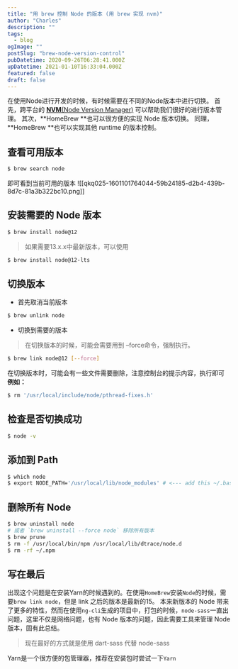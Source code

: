```yaml
---
title: "用 brew 控制 Node 的版本 (用 brew 实现 nvm)"
author: "Charles"
description: ""
tags:
  - blog
ogImage: ""
postSlug: "brew-node-version-control"
pubDatetime: 2020-09-26T06:28:41.000Z
upDatetime: 2021-01-10T16:33:04.000Z
featured: false
draft: false
---
```


在使用Node进行开发的时候，有时候需要在不同的Node版本中进行切换。
首先，跨平台的 [**NVM**(Node Version Manager)](https://github.com/creationix/nvm) 可以帮助我们很好的进行版本管理。
其次，**HomeBrew **也可以很方便的实现 Node 版本切换。
同理，**HomeBrew **也可以实现其他 runtime 的版本控制。

## 查看可用版本

```bash
$ brew search node
```

即可看到当前可用的版本
![[qkq025-1601101764044-59b24185-d2b4-439b-8d7c-81a3b322bc10.png]]

## 安装需要的 Node 版本

```bash
$ brew install node@12
```

> 如果需要13.x.x中最新版本，可以使用

```bash
$ brew install node@12-lts
```

## 切换版本

- 首先取消当前版本

```bash
$ brew unlink node
```

- 切换到需要的版本

> 在切换版本的时候，可能会需要用到 –force命令，强制执行。

```bash
$ brew link node@12 [--force]
```

在切换版本时，可能会有一些文件需要删除，注意控制台的提示内容，执行即可
**例如：**

```bash
$ rm '/usr/local/include/node/pthread-fixes.h'
```

## 检查是否切换成功

```bash
$ node -v
```

## 添加到 Path

```bash
$ which node
$ export NODE_PATH='/usr/local/lib/node_modules' # <--- add this ~/.bashrc
```

## 删除所有 Node

```bash
$ brew uninstall node
# 或者 `brew uninstall --force node` 移除所有版本
$ brew prune
$ rm -f /usr/local/bin/npm /usr/local/lib/dtrace/node.d
$ rm -rf ~/.npm
```

## 写在最后

出现这个问题是在安装Yarn的时候遇到的。在使用`HomeBrew`安装`Node`的时候，需要`brew link node`，但是 link 之后的版本是最新的15。
本来新版本的 Node 带来了更多的特性，然而在使用`ng-cli`生成的项目中，打包的时候，`node-sass`一直出问题，这里不仅是网络问题，也有 Node 版本的问题，因此需要工具来管理 Node 版本，固有此总结。

> 现在最好的方式就是使用 dart-sass 代替 node-sass

Yarn是一个很方便的包管理器，推荐在安装包时尝试一下`Yarn`
